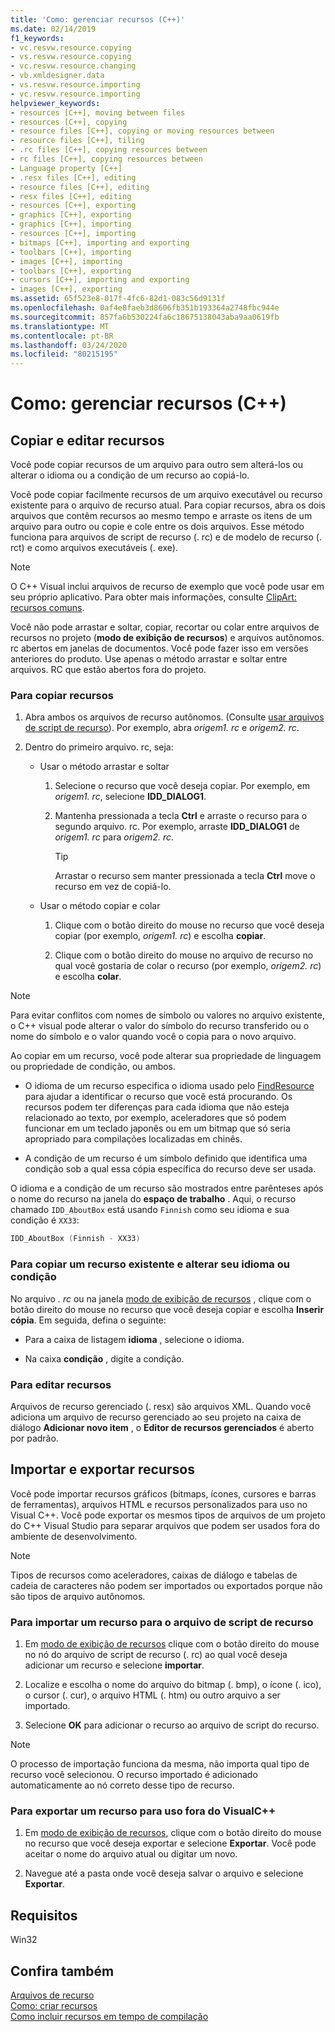 ```yaml
---
title: 'Como: gerenciar recursos (C++)'
ms.date: 02/14/2019
f1_keywords:
- vc.resvw.resource.copying
- vs.resvw.resource.copying
- vc.resvw.resource.changing
- vb.xmldesigner.data
- vs.resvw.resource.importing
- vc.resvw.resource.importing
helpviewer_keywords:
- resources [C++], moving between files
- resources [C++], copying
- resource files [C++], copying or moving resources between
- resource files [C++], tiling
- .rc files [C++], copying resources between
- rc files [C++], copying resources between
- Language property [C++]
- .resx files [C++], editing
- resource files [C++], editing
- resx files [C++], editing
- resources [C++], exporting
- graphics [C++], exporting
- graphics [C++], importing
- resources [C++], importing
- bitmaps [C++], importing and exporting
- toolbars [C++], importing
- images [C++], importing
- toolbars [C++], exporting
- cursors [C++], importing and exporting
- images [C++], exporting
ms.assetid: 65f523e8-017f-4fc6-82d1-083c56d9131f
ms.openlocfilehash: 0af4e8faeb3d8606fb351b193364a2748fbc944e
ms.sourcegitcommit: 857fa6b530224fa6c18675138043aba9aa0619fb
ms.translationtype: MT
ms.contentlocale: pt-BR
ms.lasthandoff: 03/24/2020
ms.locfileid: "80215195"
---
```

# <a name="how-to-manage-resources-c"></a>Como: gerenciar recursos (C++)

## <a name="copy-and-edit-resources"></a>Copiar e editar recursos

Você pode copiar recursos de um arquivo para outro sem alterá-los ou alterar o idioma ou a condição de um recurso ao copiá-lo.

Você pode copiar facilmente recursos de um arquivo executável ou recurso existente para o arquivo de recurso atual. Para copiar recursos, abra os dois arquivos que contêm recursos ao mesmo tempo e arraste os itens de um arquivo para outro ou copie e cole entre os dois arquivos. Esse método funciona para arquivos de script de recurso (. rc) e de modelo de recurso (. rct) e como arquivos executáveis (. exe).

> [!NOTE]
> O C++ Visual inclui arquivos de recurso de exemplo que você pode usar em seu próprio aplicativo. Para obter mais informações, consulte [ClipArt: recursos comuns](https://github.com/Microsoft/VCSamples/tree/master/VC2010Samples/MFC/general).

Você não pode arrastar e soltar, copiar, recortar ou colar entre arquivos de recursos no projeto (**modo de exibição de recursos**) e arquivos autônomos. rc abertos em janelas de documentos. Você pode fazer isso em versões anteriores do produto. Use apenas o método arrastar e soltar entre arquivos. RC que estão abertos fora do projeto.

### <a name="to-copy-resources"></a>Para copiar recursos

1. Abra ambos os arquivos de recurso autônomos. (Consulte [usar arquivos de script de recurso](how-to-create-a-resource-script-file.md#use-resource-script-files)). Por exemplo, abra *origem1. rc* e *origem2. rc*.

1. Dentro do primeiro arquivo. rc, seja:

   - Usar o método arrastar e soltar

      1. Selecione o recurso que você deseja copiar. Por exemplo, em *origem1. rc*, selecione **IDD_DIALOG1**.

      1. Mantenha pressionada a tecla **Ctrl** e arraste o recurso para o segundo arquivo. rc. Por exemplo, arraste **IDD_DIALOG1** de *origem1. rc* para *origem2. rc*.

         > [!TIP]
         > Arrastar o recurso sem manter pressionada a tecla **Ctrl** move o recurso em vez de copiá-lo.

   - Usar o método copiar e colar

      1. Clique com o botão direito do mouse no recurso que você deseja copiar (por exemplo, *origem1. rc*) e escolha **copiar**.

      1. Clique com o botão direito do mouse no arquivo de recurso no qual você gostaria de colar o recurso (por exemplo, *origem2. rc*) e escolha **colar**.

> [!NOTE]
> Para evitar conflitos com nomes de símbolo ou valores no arquivo existente, o C++ visual pode alterar o valor do símbolo do recurso transferido ou o nome do símbolo e o valor quando você o copia para o novo arquivo.

Ao copiar em um recurso, você pode alterar sua propriedade de linguagem ou propriedade de condição, ou ambos.

- O idioma de um recurso especifica o idioma usado pelo [FindResource](/windows/win32/api/winbase/nf-winbase-findresourcea) para ajudar a identificar o recurso que você está procurando. Os recursos podem ter diferenças para cada idioma que não esteja relacionado ao texto, por exemplo, aceleradores que só podem funcionar em um teclado japonês ou em um bitmap que só seria apropriado para compilações localizadas em chinês.

- A condição de um recurso é um símbolo definido que identifica uma condição sob a qual essa cópia específica do recurso deve ser usada.

O idioma e a condição de um recurso são mostrados entre parênteses após o nome do recurso na janela do **espaço de trabalho** . Aqui, o recurso chamado `IDD_AboutBox` está usando `Finnish` como seu idioma e sua condição é `XX33`:

```cpp
IDD_AboutBox (Finnish - XX33)
```

### <a name="to-copy-an-existing-resource-and-change-its-language-or-condition"></a>Para copiar um recurso existente e alterar seu idioma ou condição

No arquivo *. rc* ou na janela [modo de exibição de recursos](how-to-create-a-resource-script-file.md#create-resources) , clique com o botão direito do mouse no recurso que você deseja copiar e escolha **Inserir cópia**. Em seguida, defina o seguinte:

- Para a caixa de listagem **idioma** , selecione o idioma.

- Na caixa **condição** , digite a condição.

### <a name="to-edit-resources"></a>Para editar recursos

Arquivos de recurso gerenciado (. resx) são arquivos XML. Quando você adiciona um arquivo de recurso gerenciado ao seu projeto na caixa de diálogo **Adicionar novo item** , o **Editor de recursos gerenciados** é aberto por padrão.

## <a name="import-and-export-resources"></a>Importar e exportar recursos

Você pode importar recursos gráficos (bitmaps, ícones, cursores e barras de ferramentas), arquivos HTML e recursos personalizados para uso no Visual C++. Você pode exportar os mesmos tipos de arquivos de um projeto do C++ Visual Studio para separar arquivos que podem ser usados fora do ambiente de desenvolvimento.

> [!NOTE]
> Tipos de recursos como aceleradores, caixas de diálogo e tabelas de cadeia de caracteres não podem ser importados ou exportados porque não são tipos de arquivo autônomos.

### <a name="to-import-a-resource-into-the-resource-script-file"></a>Para importar um recurso para o arquivo de script de recurso

1. Em [modo de exibição de recursos](how-to-create-a-resource-script-file.md#create-resources) clique com o botão direito do mouse no nó do arquivo de script de recurso (. rc) ao qual você deseja adicionar um recurso e selecione **importar**.

1. Localize e escolha o nome do arquivo do bitmap (. bmp), o ícone (. ico), o cursor (. cur), o arquivo HTML (. htm) ou outro arquivo a ser importado.

1. Selecione **OK** para adicionar o recurso ao arquivo de script do recurso.

> [!NOTE]
> O processo de importação funciona da mesma, não importa qual tipo de recurso você selecionou. O recurso importado é adicionado automaticamente ao nó correto desse tipo de recurso.

### <a name="to-export-a-resource-for-use-outside-of-visual-c"></a>Para exportar um recurso para uso fora do VisualC++

1. Em [modo de exibição de recursos](how-to-create-a-resource-script-file.md#create-resources), clique com o botão direito do mouse no recurso que você deseja exportar e selecione **Exportar**. Você pode aceitar o nome do arquivo atual ou digitar um novo.

1. Navegue até a pasta onde você deseja salvar o arquivo e selecione **Exportar**.

## <a name="requirements"></a>Requisitos

Win32

## <a name="see-also"></a>Confira também

[Arquivos de recurso](../windows/resource-files-visual-studio.md)<br/>
[Como: criar recursos](../windows/how-to-create-a-resource-script-file.md)<br/>
[Como incluir recursos em tempo de compilação](../windows/how-to-include-resources-at-compile-time.md)

